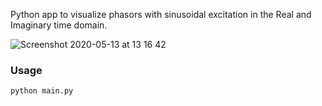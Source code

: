 Python app to visualize phasors with sinusoidal excitation in the Real and Imaginary time domain.

![Screenshot 2020-05-13 at 13 16 42](https://user-images.githubusercontent.com/20890308/81806732-3391ba00-951d-11ea-9585-1825436284dc.png)


### Usage

```shell
python main.py
```
